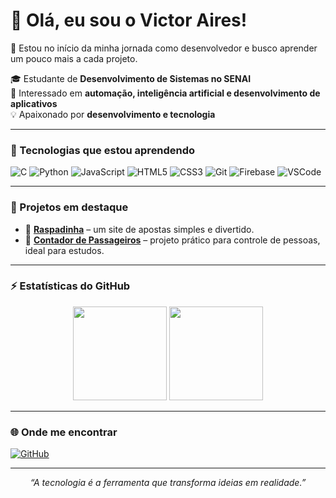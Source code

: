 # 👋 Olá, eu sou o Victor Aires!

🧠 Estou no início da minha jornada como desenvolvedor e busco aprender um pouco mais a cada projeto.

🎓 Estudante de **Desenvolvimento de Sistemas no SENAI**  
🚀 Interessado em **automação, inteligência artificial e desenvolvimento de aplicativos**  
💡 Apaixonado por **desenvolvimento e tecnologia**  

---

### 🧠 Tecnologias que estou aprendendo
![C](https://img.shields.io/badge/C-00599C?style=for-the-badge&logo=c&logoColor=white)
![Python](https://img.shields.io/badge/Python-3776AB?style=for-the-badge&logo=python&logoColor=white)
![JavaScript](https://img.shields.io/badge/JavaScript-F7DF1E?style=for-the-badge&logo=javascript&logoColor=black)
![HTML5](https://img.shields.io/badge/HTML5-E34F26?style=for-the-badge&logo=html5&logoColor=white)
![CSS3](https://img.shields.io/badge/CSS3-1572B6?style=for-the-badge&logo=css3&logoColor=white)
![Git](https://img.shields.io/badge/Git-F05032?style=for-the-badge&logo=git&logoColor=white)
![Firebase](https://img.shields.io/badge/Firebase-FFCA28?style=for-the-badge&logo=firebase&logoColor=black)
![VSCode](https://img.shields.io/badge/VSCode-007ACC?style=for-the-badge&logo=visualstudiocode&logoColor=white)

---

### 💼 Projetos em destaque
- 🎰 [**Raspadinha**](https://github.com/codebyaires/raspadinha) – um site de apostas simples e divertido.  
- 🧮 [**Contador de Passageiros**](https://github.com/codebyaires/contador_passageiros) – projeto prático para controle de pessoas, ideal para estudos.

---

### ⚡ Estatísticas do GitHub
<p align="center">
  <img src="https://github-readme-stats.vercel.app/api?username=codebyaires&show_icons=true&theme=tokyonight" height="150"/>
  <img src="https://github-readme-stats.vercel.app/api/top-langs/?username=codebyaires&layout=compact&theme=tokyonight" height="150"/>
</p>

---

### 🌐 Onde me encontrar
[![GitHub](https://img.shields.io/badge/GitHub-100000?style=for-the-badge&logo=github&logoColor=white)](https://github.com/codebyaires)

---

<p align="center">
  <i>“A tecnologia é a ferramenta que transforma ideias em realidade.”</i>
</p>
